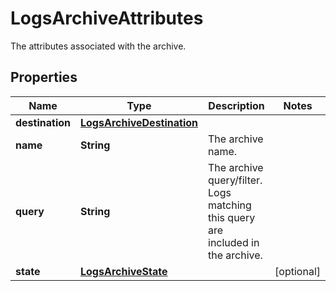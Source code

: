 

# LogsArchiveAttributes

The attributes associated with the archive.
## Properties

Name | Type | Description | Notes
------------ | ------------- | ------------- | -------------
**destination** | [**LogsArchiveDestination**](LogsArchiveDestination.md) |  | 
**name** | **String** | The archive name. | 
**query** | **String** | The archive query/filter. Logs matching this query are included in the archive. | 
**state** | [**LogsArchiveState**](LogsArchiveState.md) |  |  [optional]



